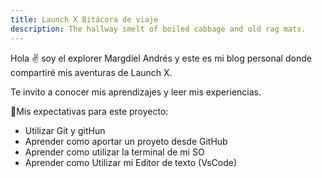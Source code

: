 ```yaml
---
title: Launch X Bitácora de viaje
description: The hallway smelt of boiled cabbage and old rag mats.
---
```


Hola ✌️  soy el explorer Margdiel Andrés y este es mi blog personal donde compartiré mis aventuras de Launch X.


Te invito a conocer mis aprendizajes y leer mis experiencias.

🚀Mis expectativas para este proyecto:

- Utilizar Git y gitHun
- Aprender como aportar un proyeto desde GitHub
- Aprender como utilizar la terminal de mi SO
- Aprender como Utilizar mi Editor de texto (VsCode)

